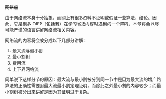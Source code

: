 ~~网络瘤~~

由于网络流本身十分抽象，而网上有很多资料不证明或假证一些算法、结论。因此，它是很多 OIER（包括我）在学习省选内容时遇到的一个障碍。本章将会以尽可能严谨的语言讲解网络流相关内容。

网络流的内容将会被分成以下几部分讲解：

1. 最大流与最小割
2. 最小割树
3. 费用流
4. 上下界网络流

简单说下这样分节的原因：最大流与最小割被分到同一节中是因为最大流的增广路算法的正确性需要用最大流最小割定理证明，而除此之外最小割的内容较少；而最小割树被分出来讲解是因为其证明过于复杂。